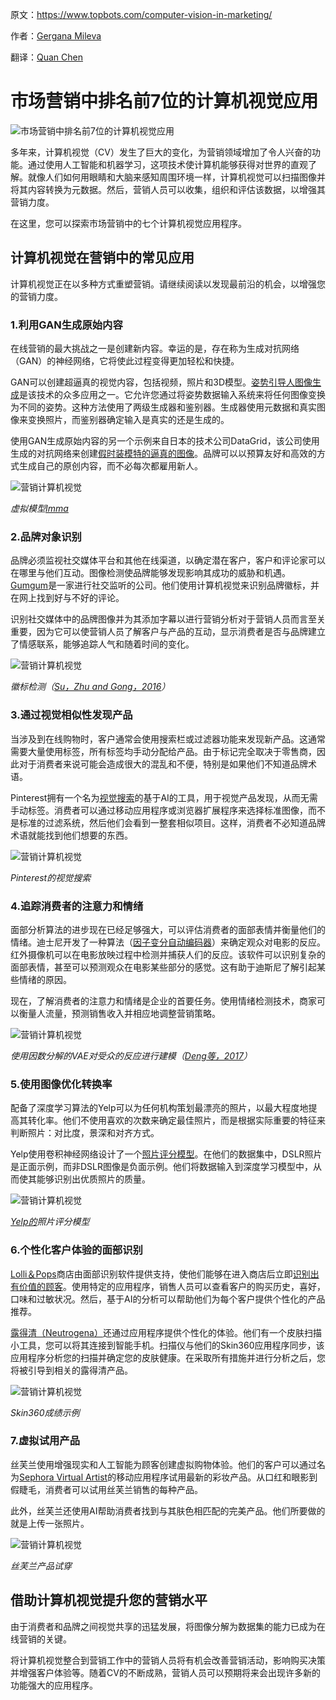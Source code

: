 原文：https://www.topbots.com/computer-vision-in-marketing/

作者：[Gergana Mileva](https://www.topbots.com/author/gergana-mileva/)

翻译：[Quan Chen](https://github.com/chenquan)

# 市场营销中排名前7位的计算机视觉应用



![市场营销中排名前7位的计算机视觉应用](img/cover2_pinterest_1600px_web-1280x640.jpg)

多年来，计算机视觉（CV）发生了巨大的变化，为营销领域增加了令人兴奋的功能。通过使用人工智能和机器学习，这项技术使计算机能够获得对世界的直观了解。就像人们如何用眼睛和大脑来感知周围环境一样，计算机视觉可以扫描图像并将其内容转换为元数据。然后，营销人员可以收集，组织和评估该数据，以增强其营销力度。

在这里，您可以探索市场营销中的七个计算机视觉应用程序。



## 计算机视觉在营销中的常见应用

计算机视觉正在以多种方式重塑营销。请继续阅读以发现最前沿的机会，以增强您的营销力度。

 

### 1.利用GAN生成原始内容

在线营销的最大挑战之一是创建新内容。幸运的是，存在称为生成对抗网络（GAN）的神经网络，它将使此过程变得更加轻松和快捷。

GAN可以创建超逼真的视觉内容，包括视频，照片和3D模型。[姿势引导人图像生成](https://arxiv.org/abs/1705.09368)是该技术的众多应用之一。它允许您通过将姿势数据输入系统来将任何图像变换为不同的姿势。这种方法使用了两级生成器和鉴别器。生成器使用元数据和真实图像来变换照片，而鉴别器确定输入是真实的还是生成的。

使用GAN生成原始内容的另一个示例来自日本的技术公司DataGrid，该公司使用生成的对抗网络来创建[假时装模特的逼真的图像](https://www.engadget.com/2019/05/22/the-big-picture-virtual-model-imma/)。品牌可以以预算友好和高效的方式生成自己的原创内容，而不必每次都雇用新人。

 

![营销计算机视觉](img/Fake_model_550px_web.jpg)

*虚拟模型*[*Imma*](https://www.instagram.com/imma.gram/)

 

### 2.品牌对象识别

品牌必须监视社交媒体平台和其他在线渠道，以确定潜在客户，客户和评论家可以在哪里与他们互动。图像检测使品牌能够发现影响其成功的威胁和机遇。[Gumgum](https://gumgum.com/)是一家进行社交监听的公司。他们使用计算机视觉来识别品牌徽标，并在网上找到好与不好的评论。

识别社交媒体中的品牌图像并为其添加字幕以进行营销分析对于营销人员而言至关重要，因为它可以使营销人员了解客户与产品的互动，显示消费者是否与品牌建立了情感联系，能够追踪人气和随着时间的变化。

 

![营销计算机视觉](img/brand_detection_700px_web.jpg)

*徽标检测（*[*Su，Zhu and Gong，2016*](https://arxiv.org/abs/1612.09322)*）*

  

### 3.通过视觉相似性发现产品

当涉及到在线购物时，客户通常会使用搜索栏或过滤器功能来发现新产品。这通常需要大量使用标签，所有标签均手动分配给产品。由于标记完全取决于零售商，因此对于消费者来说可能会造成很大的混乱和不便，特别是如果他们不知道品牌术语。

Pinterest拥有一个名为[视觉搜索](https://newsroom.pinterest.com/en/post/introducing-the-next-wave-of-visual-search-and-shopping)的基于AI的工具，用于视觉产品发现，从而无需手动标签。消费者可以通过移动应用程序或浏览器扩展程序来选择标准图像，而不是标准的过滤系统，然后他们会看到一整套相似项目。这样，消费者不必知道品牌术语就能找到他们想要的东西。

 

![营销计算机视觉](img/pinterest_600px_web.jpg)

*Pinterest的视觉搜索*

 

### 4.追踪消费者的注意力和情绪

面部分析算法的进步现在已经足够强大，可以评估消费者的面部表情并衡量他们的情绪。迪士尼开发了一种算法（[因子变分自动编码器](http://www.yisongyue.com/publications/cvpr2017_fvae.pdf)）来确定观众对电影的反应。红外摄像机可以在电影放映过程中检测并捕获人们的反应。该软件可以识别复杂的面部表情，甚至可以预测观众在电影某些部分的感觉。这有助于迪斯尼了解引起某些情绪的原因。

现在，了解消费者的注意力和情绪是企业的首要任务。使用情绪检测技术，商家可以衡量人流量，预测销售收入并相应地调整营销策略。

 

![营销计算机视觉](img/audience_reactions_700px_web.jpg)

*使用因数分解的VAE对受众的反应进行建模（*[*Deng等，2017*](http://www.yisongyue.com/publications/cvpr2017_fvae.pdf)*）*

 

### **5.使用图像优化转换率**

配备了深度学习算法的Yelp可以为任何机构策划最漂亮的照片，以最大程度地提高其转化率。他们不使用喜欢的次数来确定最佳照片，而是根据实际重要的特征来判断照片：对比度，景深和对齐方式。

Yelp使用卷积神经网络设计了一个[照片评分模型](https://engineeringblog.yelp.com/2016/11/finding-beautiful-yelp-photos-using-deep-learning.html)。在他们的数据集中，DSLR照片是正面示例，而非DSLR图像是负面示例。他们将数据输入到深度学习模型中，从而使其能够识别出优质照片的质量。

 

![营销计算机视觉](img/photoscoringmodel_700px_web.jpg)

[*Yelp的*](https://engineeringblog.yelp.com/2016/11/finding-beautiful-yelp-photos-using-deep-learning.html)*照片评分模型*

 

### 6.个性化客户体验的面部识别

[Lolli＆Pops](https://thecurrentdaily.com/2018/01/19/your-future-in-store-loyalty-program-will-be-fed-by-facial-recognition/)商店由面部识别软件提供支持，使他们能够在进入商店后立即[识别出有价值的顾客](https://traxretail.com/2018/06/20/5-inventive-uses-computer-vision-retail/)。使用特定的应用程序，销售人员可以查看客户的购买历史，喜好，口味和过敏状况。然后，基于AI的分析可以帮助他们为每个客户提供个性化的产品推荐。

[露得清（Neutrogena）](https://www.theverge.com/2018/1/5/16852364/neutrogena-skinfit-skin-scanner-magnifying-pores-wrinkles-dryness-app-ces-2018)还通过应用程序提供个性化的体验。他们有一个皮肤扫描小工具，您可以将其连接到智能手机。扫描仪与他们的Skin360应用程序同步，该应用程序分析您的扫描并确定您的皮肤健康。在采取所有措施并进行分析之后，您将被引导到相关的露得清产品。

 

![营销计算机视觉](img/skin360_700px_web.jpg)

*Skin360成绩示例*

 



### **7.虚拟试用产品**

丝芙兰使用增强现实和人工智能为顾客创建虚拟购物体验。他们的客户可以通过名为[Sephora Virtual Artist](https://sephoravirtualartist.com/landing_5.0.php?country=US&lang=en&x=&skintone=&currentModel=)的移动应用程序试用最新的彩妆产品。从口红和眼影到假睫毛，消费者可以试用丝芙兰销售的每种产品。

此外，丝芙兰还使用AI帮助消费者找到与其肤色相匹配的完美产品。他们所要做的就是上传一张照片。

 

![营销计算机视觉](img/sephoraproducttryon_700px_web.jpg)

*丝芙兰产品试穿*

 

## **借助计算机视觉提升您的营销水平**

由于消费者和品牌之间视觉共享的迅猛发展，将图像分解为数据集的能力已成为在线营销的关键。

将计算机视觉整合到营销工作中的营销人员将有机会改善营销活动，影响购买决策并增强客户体验等。随着CV的不断成熟，营销人员可以预期将来会出现许多新的功能强大的应用程序。

 